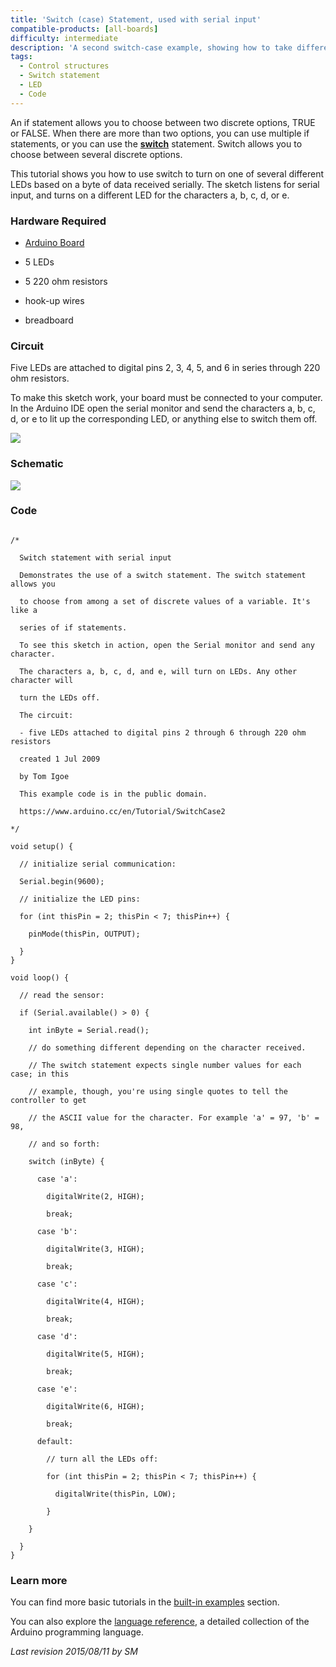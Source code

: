 ```yaml
---
title: 'Switch (case) Statement, used with serial input'
compatible-products: [all-boards]
difficulty: intermediate
description: 'A second switch-case example, showing how to take different actions based on the characters received in the serial port.'
tags: 
  - Control structures
  - Switch statement
  - LED
  - Code
---
```


An if statement allows you to choose between two discrete options, TRUE or FALSE.  When there are more than two options, you can use multiple if statements, or you can use the [**switch**](https://www.arduino.cc/reference/en/language/structure/control-structure/switchcase/) statement.  Switch allows you to choose between several discrete options.

This tutorial shows you how to use switch to turn on one of several different LEDs based on a byte of data received serially. The sketch listens for serial input, and turns on a different LED for the characters a, b, c, d, or e.

### Hardware Required

- [Arduino Board](https://store.arduino.cc/collections/boards-modules)

- 5 LEDs

- 5 220 ohm resistors

- hook-up wires

- breadboard

### Circuit

Five LEDs are attached to digital pins 2, 3, 4, 5, and 6 in series through 220 ohm resistors.

To make this sketch work, your board must be connected to your computer. In the Arduino IDE open the serial monitor  and send the characters a, b, c, d, or e to lit up the corresponding LED, or anything else to switch them off.


![](assets/circuit.png)


### Schematic


![](assets/schematic.png)

### Code

```arduino

/*

  Switch statement with serial input

  Demonstrates the use of a switch statement. The switch statement allows you

  to choose from among a set of discrete values of a variable. It's like a

  series of if statements.

  To see this sketch in action, open the Serial monitor and send any character.

  The characters a, b, c, d, and e, will turn on LEDs. Any other character will

  turn the LEDs off.

  The circuit:

  - five LEDs attached to digital pins 2 through 6 through 220 ohm resistors

  created 1 Jul 2009

  by Tom Igoe

  This example code is in the public domain.

  https://www.arduino.cc/en/Tutorial/SwitchCase2

*/

void setup() {

  // initialize serial communication:

  Serial.begin(9600);

  // initialize the LED pins:

  for (int thisPin = 2; thisPin < 7; thisPin++) {

    pinMode(thisPin, OUTPUT);

  }
}

void loop() {

  // read the sensor:

  if (Serial.available() > 0) {

    int inByte = Serial.read();

    // do something different depending on the character received.

    // The switch statement expects single number values for each case; in this

    // example, though, you're using single quotes to tell the controller to get

    // the ASCII value for the character. For example 'a' = 97, 'b' = 98,

    // and so forth:

    switch (inByte) {

      case 'a':

        digitalWrite(2, HIGH);

        break;

      case 'b':

        digitalWrite(3, HIGH);

        break;

      case 'c':

        digitalWrite(4, HIGH);

        break;

      case 'd':

        digitalWrite(5, HIGH);

        break;

      case 'e':

        digitalWrite(6, HIGH);

        break;

      default:

        // turn all the LEDs off:

        for (int thisPin = 2; thisPin < 7; thisPin++) {

          digitalWrite(thisPin, LOW);

        }

    }

  }
}
```

### Learn more

You can find more basic tutorials in the [built-in examples](/built-in-examples) section.

You can also explore the [language reference](https://www.arduino.cc/reference/en/), a detailed collection of the Arduino programming language.

*Last revision 2015/08/11 by SM*